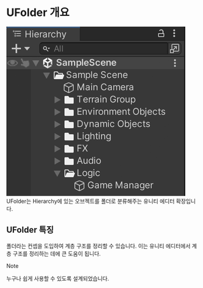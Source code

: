 # UFolder 개요

![Image01.png](../images/Image01.png)  
UFolder는 Hierarchy에 있는 오브젝트를 폴더로 분류해주는 유니티 에디터 확장입니다.

## UFolder 특징
폴더라는 컨셉을 도입하여 계층 구조를 정리할 수 있습니다.
이는 유니티 에디터에서 계층 구조를 정리하는 데에 큰 도움이 됩니다.

> [!NOTE]
> 누구나 쉽게 사용할 수 있도록 설계되었습니다.
